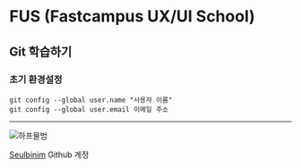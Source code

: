 # FUS (Fastcampus UX/UI School)
## Git 학습하기
### 초기 환경설정
```
git config --global user.name "사용자 이름"
git config --global user.email 이메일 주소
```
---
![하프물범](http://images.huffingtonpost.com/2016-04-29-1461897831-6923833-HarpSealPupGulfofSt.LawrenceCanada_JohnDeJong1.jpg "하프물범")

[Seulbinim](http://github.com/seulbinim/) Github 계정